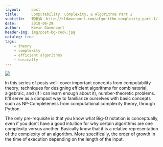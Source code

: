 ```yaml
---
layout:     post
title:      Computability, Complexity, & Algorithms Part 1
subtitle:   转载自：http://kldavenport.com/algorithm-complexity-part-1/
date:       2018-06-29
author:     Kevin Davenport
header-img: img/post-bg-cook.jpg
catalog: true
tags:
    - theory
    - complexity
    - efficient algorithms
    - basically
---
```

![](http://kldavenport.com/wp-content/uploads/2018/06/792x528xbig-o-chart-940x627.png.pagespeed.ic.D7Pm_pzI0i.png)


In this series of posts we’ll cover important concepts from computability theory; techniques for designing efficient algorithms for combinatorial, algebraic, and (if I can learn enough about it), number-theoretic problems. It’ll serve as a compact way to familiarize ourselves with basic concepts such as NP-Completeness from computational complexity theory, through Python.

The only pre-requisite is that you know what Big-O notation is conceptually, even if you don’t have a good intuition for why certain algorithms are one complexity versus another. Basically know that it is a relative representation of the complexity of an algorithm. More specifically, the order of growth in the time of execution depending on the length of the input.
